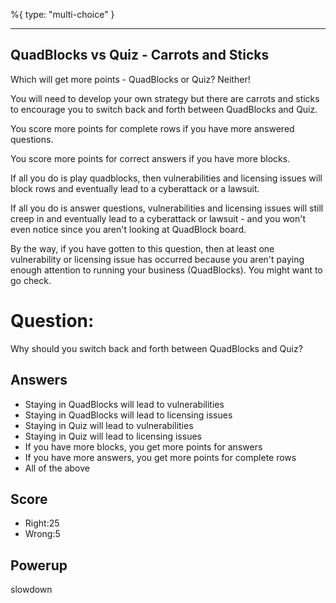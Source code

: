 %{
 type: "multi-choice"
}

---
## QuadBlocks vs Quiz - Carrots and Sticks

Which will get more points - QuadBlocks or Quiz? Neither!

You will need to develop your own strategy
but there are carrots and sticks to encourage you to
switch back and forth between QuadBlocks and Quiz.

You score more points for complete rows
if you have more answered questions.

You score more points for correct answers if you have more blocks.

If all you do is play quadblocks,
then vulnerabilities and licensing
issues will block rows
and eventually lead to a cyberattack or a lawsuit.

If all you do is answer questions,
vulnerabilities and licensing issues
will still creep in and eventually lead to a cyberattack
or lawsuit - and you won't even notice
since you aren't looking at QuadBlock board.

By the way, if you have gotten to this question,
then at least one vulnerability or licensing issue has
occurred because you aren't paying enough attention to
running your business (QuadBlocks). You might want to go check.

# Question:
Why should you switch back and forth between QuadBlocks and Quiz?

## Answers
- Staying in QuadBlocks will lead to vulnerabilities
- Staying in QuadBlocks will lead to licensing issues
- Staying in Quiz will lead to vulnerabilities
- Staying in Quiz will lead to licensing issues
- If you have more blocks, you get more points for answers
- If you have more answers, you get more points for complete rows
- All of the above

## Score
- Right:25
- Wrong:5

## Powerup
slowdown
